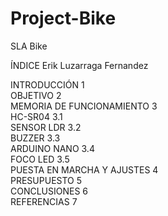 # Project-Bike
SLA Bike<br/>



ÍNDICE                                                                                    Erik Luzarraga Fernandez<br/>


INTRODUCCIÓN	1<br/>
OBJETIVO	2<br/>
MEMORIA DE FUNCIONAMIENTO	3<br/>
HC-SR04	3.1<br/>
SENSOR LDR	3.2<br/>
BUZZER	3.3<br/>
ARDUINO NANO	3.4<br/>
FOCO LED	3.5<br/>
PUESTA EN MARCHA Y AJUSTES	4<br/>
PRESUPUESTO	5<br/>
CONCLUSIONES	6<br/>
REFERENCIAS	7<br/>
                                                                                                                      

